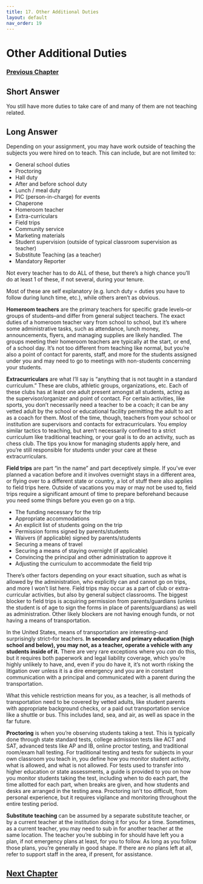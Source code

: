 ```yaml
---
title: 17. Other Additional Duties
layout: default
nav_order: 19
---
```

# Other Additional Duties

### [Previous Chapter](Z016_Passporting_Information_Transfer.html)

## **Short Answer**

You still have more duties to take care of and many of them are not teaching related.

## **Long Answer**

Depending on your assignment, you may have work outside of teaching the subjects you were hired on to teach. This can include, but are not limited to:

- General school duties
- Proctoring
- Hall duty
- After and before school duty
- Lunch / meal duty
- PIC (person-in-charge) for events
- Chaperone
- Homeroom teacher
- Extra-curriculars
- Field trips
- Community service
- Marketing materials
- Student supervision (outside of typical classroom supervision as teacher)
- Substitute Teaching (as a teacher)
- Mandatory Reporter

Not every teacher has to do ALL of these, but there’s a high chance you’ll do at least 1 of these, if not several, during your tenure.

Most of these are self explanatory (e.g. lunch duty = duties you have to follow during lunch time, etc.), while others aren’t as obvious.

**Homeroom teachers** are the primary teachers for specific grade levels–or groups of students–and differ from general subject teachers. The exact duties of a homeroom teacher vary from school to school, but it’s where some administrative tasks, such as attendance, lunch money, announcements, flyers, and managing supplies are likely handled. The groups meeting their homeroom teachers are typically at the start, or end, of a school day. It’s not too different from teaching like normal, but you’re also a point of contact for parents, staff, and more for the students assigned under you and may need to go to meetings with non-students concerning your students.

**Extracurriculars** are what I’ll say is “anything that is not taught in a standard curriculum.” These are clubs, athletic groups, organizations, etc. Each of these clubs has at least one adult present amongst all students, acting as the supervisor/organizer and point of contact. For certain activities, like sports, you don’t necessarily need a teacher to be a coach; it can be any vetted adult by the school or educational facility permitting the adult to act as a coach for them. Most of the time, though, teachers from your school or institution are supervisors and contacts for extracurriculars. You employ similar tactics to teaching, but aren’t necessarily confined to a strict curriculum like traditional teaching, or your goal is to do an activity, such as chess club. The tips you know for managing students apply here, and you’re still responsible for students under your care at these extracurriculars.

**Field trips** are part “in the name” and part deceptively simple. If you’ve ever planned a vacation before and it involves overnight stays in a different area, or flying over to a different state or country, a lot of stuff there also applies to field trips here. Outside of vacations you may or may not be used to, field trips require a significant amount of time to prepare beforehand because you need some things before you even go on a trip.

- The funding necessary for the trip
- Appropriate accommodations
- An explicit list of students going on the trip
- Permission forms signed by parents/students
- Waivers (if applicable) signed by parents/students
- Securing a means of travel
- Securing a means of staying overnight (if applicable)
- Convincing the principal and other administration to approve it
- Adjusting the curriculum to accommodate the field trip

There’s other factors depending on your exact situation, such as what is allowed by the administration, who explicitly can and cannot go on trips, and more I won’t list here. Field trips may occur as a part of club or extra-curricular activities, but also by general subject classrooms. The biggest blocker to field trips is acquiring permission from parents/guardians (unless the student is of age to sign the forms in place of parents/guardians) as well as administration. Other likely blockers are not having enough funds, or not having a means of transportation.

In the United States, means of transportation are interesting–and surprisingly strict–for teachers. **In secondary and primary education (high school and below), you may not, as a teacher, operate a vehicle with any students inside of it.** There are very rare exceptions where you *can* do this, but it requires both paperwork and legal liability coverage, which you’re highly unlikely to have, and, even if you do have it, it’s not worth risking the litigation over unless it is a dire emergency and you are in constant communication with a principal and communicated with a parent during the transportation.

What this vehicle restriction means for you, as a teacher, is all methods of transportation need to be covered by vetted adults, like student parents with appropriate background checks, or a paid out transportation service like a shuttle or bus. This includes land, sea, and air, as well as space in the far future.

**Proctoring** is when you’re observing students taking a test. This is typically done through state standard tests, college admission tests like ACT and SAT, advanced tests like AP and IB, online proctor testing, and traditional room/exam hall testing. For traditional testing and tests for subjects in your own classroom you teach in, you define how you monitor student activity, what is allowed, and what is not allowed. For tests used to transfer into higher education or state assessments, a guide is provided to you on how you monitor students taking the test, including when to do each part, the time allotted for each part, when breaks are given, and how students and desks are arranged in the testing area. Proctoring isn't too difficult, from personal experience, but it requires vigilance and monitoring throughout the entire testing period.

**Substitute teaching** can be assumed by a separate substitute teacher, or by a current teacher at the institution doing it for you for a time. Sometimes, as a current teacher, you may need to sub in for another teacher at the same location. The teacher you’re subbing in for should have left you a plan, if not emergency plans at least, for you to follow. As long as you follow those plans, you’re generally in good shape. If there are *no* plans left at all, refer to support staff in the area, if present, for assistance.

## [Next Chapter](Z018_Maintaining_Your_Health.html)